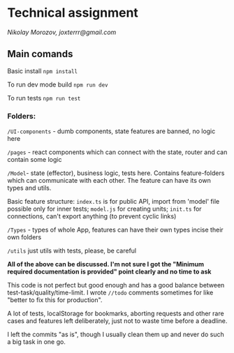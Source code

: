 # Technical assignment
_Nikolay Morozov, joxterrr@gmail.com_

## Main comands

Basic install `npm install`

To run dev mode build `npm run dev`

To run tests `npm run test`

### Folders:

`/UI-components` - dumb components, state features are banned, no logic here

`/pages` - react components which can connect with the state, router and can contain some logic

`/Model`- state (effector), business logic, tests here.
Contains feature-folders which can communicate with each other.
The feature can have its own types and utils. 

Basic feature structure:
`index.ts` is for public API, import from 'model' file possible only for inner tests;
`model.js` for creating units; 
`init.ts` for connections, can't export anything (to prevent cyclic links)

`/Types` - types of whole App, features can have their own types incise their own folders 

`/utils` just utils with tests, please, be careful

**All of the above can be discussed. I'm not sure I got the "Minimum required documentation is provided" point clearly and no time to ask**

This code is not perfect but good enough and has a good balance between test-task/quality/time-limit.
I wrote `//todo` comments sometimes for like "better to fix this for production".

A lot of tests, localStorage for bookmarks, aborting requests and other rare cases
and features left deliberately, just not to waste time before a deadline.

I left the commits "as is", though I usually clean them up and never do such a big task in one go.
